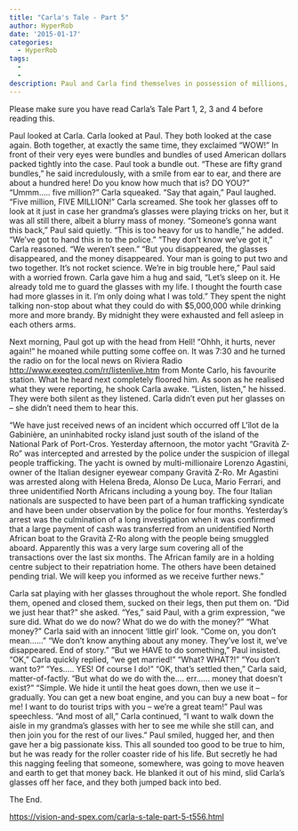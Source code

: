 ```yaml
---
title: "Carla's Tale - Part 5"
author: HyperRob
date: '2015-01-17'
categories:
  - HyperRob
tags:
  - 
  - 
description: Paul and Carla find themselves in possession of millions, but with a dangerous secret looming, what will they do next?
---
```

Please make sure you have read Carla’s Tale Part 1, 2, 3 and 4 before reading this.

Paul looked at Carla. Carla looked at Paul. They both looked at the case again. Both together, at exactly the same time, they exclaimed “WOW!” In front of their very eyes were bundles and bundles of used American dollars packed tightly into the case. Paul took a bundle out. “These are fifty grand bundles,” he said incredulously, with a smile from ear to ear, and there are about a hundred here! Do you know how much that is? DO YOU?”
“Ummm….. five million?” Carla squeaked.
“Say that again,” Paul laughed.
“Five million, FIVE MILLION!” Carla screamed. She took her glasses off to look at it just in case her grandma’s glasses were playing tricks on her, but it was all still there, albeit a blurry mass of money.
“Someone’s gonna want this back,” Paul said quietly. “This is too heavy for us to handle,” he added. “We’ve got to hand this in to the police.”
“They don’t know we’ve got it,” Carla reasoned. “We weren’t seen.”
“But you disappeared, the glasses disappeared, and the money disappeared. Your man is going to put two and two together. It’s not rocket science. We’re in big trouble here,” Paul said with a worried frown.
Carla gave him a hug and said, “Let’s sleep on it. He already told me to guard the glasses with my life. I thought the fourth case had more glasses in it. I’m only doing what I was told.”
They spent the night talking non-stop about what they could do with $5,000,000 while drinking more and more brandy. By midnight they were exhausted and fell asleep in each others arms.

Next morning, Paul got up with the head from Hell! “Ohhh, it hurts, never again!” he moaned while putting some coffee on. It was 7:30 and he turned the radio on for the local news on Riviera Radio http://www.exeqteq.com/rr/listenlive.htm from Monte Carlo, his favourite station. What he heard next completely floored him. As soon as he realised what they were reporting, he shook Carla awake. “Listen, listen,” he hissed. They were both silent as they listened. Carla didn’t even put her glasses on – she didn’t need them to hear this.

“We have just received news of an incident which occurred off L'îlot de la Gabinière, an uninhabited rocky island just south of the island of the National Park of Port-Cros. Yesterday afternoon, the motor yacht “Gravità Z-Ro” was intercepted and arrested by the police under the suspicion of illegal people trafficking. The yacht is owned by multi-millionaire Lorenzo Agastini, owner of the Italian designer eyewear company Gravità Z-Ro. Mr Agastini was arrested along with Helena Breda, Alonso De Luca, Mario Ferrari, and three unidentified North Africans including a young boy. The four Italian nationals are suspected to have been part of a human trafficking syndicate and have been under observation by the police for four months. Yesterday’s arrest was the culmination of a long investigation when it was confirmed that a large payment of cash was transferred from an unidentified North African boat to the Gravità Z-Ro along with the people being smuggled aboard. Apparently this was a very large sum covering all of the transactions over the last six months. The African family are in a holding centre subject to their repatriation home. The others have been detained pending trial. We will keep you informed as we receive further news.”

Carla sat playing with her glasses throughout the whole report. She fondled them, opened and closed them, sucked on their legs, then put them on. “Did we just hear that?” she asked.
“Yes,” said Paul, with a grim expression, “we sure did. What do we do now? What do we do with the money?”
“What money?” Carla said with an innocent ‘little girl’ look.
“Come on, you don’t mean……”
“We don’t know anything about any money. They’ve lost it, we’ve disappeared. End of story.”
“But we HAVE to do something,” Paul insisted.
“OK,” Carla quickly replied, “we get married!”
“What? WHAT?!”
“You don’t want to?”
“Yes….. YES! Of course I do!”
“OK, that’s settled then,” Carla said, matter-of-factly.
“But what do we do with the…. err…… money that doesn’t exist?”
“Simple. We hide it until the heat goes down, then we use it – gradually. You can get a new boat engine, and you can buy a new boat – for me! I want to do tourist trips with you – we’re a great team!” Paul was speechless. “And most of all,” Carla continued, “I want to walk down the aisle in my grandma’s glasses with her to see me while she still can, and then join you for the rest of our lives.”
Paul smiled, hugged her, and then gave her a big passionate kiss. This all sounded too good to be true to him, but he was ready for the roller coaster ride of his life. But secretly he had this nagging feeling that someone, somewhere, was going to move heaven and earth to get that money back. He blanked it out of his mind, slid Carla’s glasses off her face, and they both jumped back into bed.

The End.

https://vision-and-spex.com/carla-s-tale-part-5-t556.html